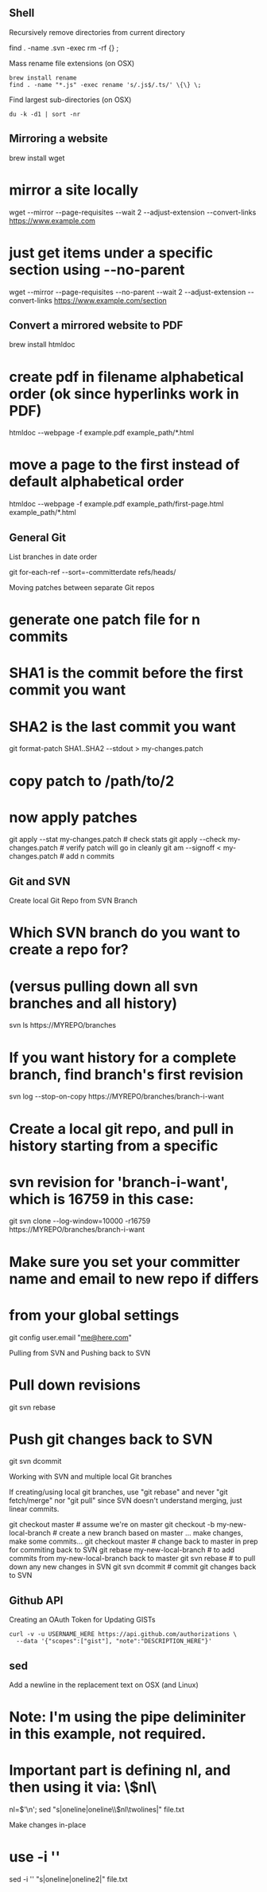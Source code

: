 ## Shell

Recursively remove directories from current directory

  find . -name .svn -exec rm -rf \{\} \;

Mass rename file extensions (on OSX)

    brew install rename
    find . -name "*.js" -exec rename 's/.js$/.ts/' \{\} \;

Find largest sub-directories (on OSX)

    du -k -d1 | sort -nr

## Mirroring a website

  brew install wget

  # mirror a site locally
  wget --mirror --page-requisites --wait 2 --adjust-extension --convert-links https://www.example.com

  # just get items under a specific section using --no-parent
  wget --mirror --page-requisites --no-parent --wait 2 --adjust-extension --convert-links https://www.example.com/section

## Convert a mirrored website to PDF

  brew install htmldoc

  # create pdf in filename alphabetical order (ok since hyperlinks work in PDF)
  htmldoc --webpage -f example.pdf example_path/*.html

  # move a page to the first instead of default alphabetical order
  htmldoc --webpage -f example.pdf example_path/first-page.html example_path/*.html

## General Git

List branches in date order

  git for-each-ref --sort=-committerdate refs/heads/

Moving patches between separate Git repos

  # generate one patch file for n commits
  #  SHA1 is the commit before the first commit you want
  #  SHA2 is the last commit you want
  git format-patch SHA1..SHA2 --stdout > my-changes.patch

  # copy patch to /path/to/2

  # now apply patches
  git apply --stat my-changes.patch     # check stats
  git apply --check my-changes.patch     # verify patch will go in cleanly
  git am --signoff < my-changes.patch   # add n commits

## Git and SVN

Create local Git Repo from SVN Branch

  # Which SVN branch do you want to create a repo for?
  # (versus pulling down all svn branches and all history)
  svn ls https://MYREPO/branches

  # If you want history for a complete branch, find branch's first revision
  svn log --stop-on-copy https://MYREPO/branches/branch-i-want

  # Create a local git repo, and pull in history starting from a specific
  # svn revision for 'branch-i-want', which is 16759 in this case:
  git svn clone --log-window=10000 -r16759 https://MYREPO/branches/branch-i-want

  # Make sure you set your committer name and email to new repo if differs
  # from your global settings
  git config user.email "me@here.com"

Pulling from SVN and Pushing back to SVN

  # Pull down revisions
  git svn rebase

  # Push git changes back to SVN
  git svn dcommit

Working with SVN and multiple local Git branches

If creating/using local git branches, use "git rebase" and never "git fetch/merge"
nor "git pull" since SVN doesn't understand merging, just linear commits.

  git checkout master    # assume we're on master
  git checkout -b my-new-local-branch    # create a new branch based on master
  ... make changes, make some commits...
  git checkout master    # change back to master in prep for commiting back to SVN
  git rebase my-new-local-branch   # to add commits from my-new-local-branch back to master
  git svn rebase    # to pull down any new changes in SVN
  git svn dcommit    # commit git changes back to SVN

## Github API

Creating an OAuth Token for Updating GISTs

    curl -v -u USERNAME_HERE https://api.github.com/authorizations \
      --data '{"scopes":["gist"], "note":"DESCRIPTION_HERE"}'

## sed

Add a newline in the replacement text on OSX (and Linux)

  # Note: I'm using the pipe deliminiter in this example, not required.
  # Important part is defining nl, and then using it via: \\$nl\

  nl=$'\n'; sed "s|oneline|oneline\\$nl\twolines|" file.txt

Make changes in-place

  # use -i ''
  sed -i '' "s|oneline|oneline2|" file.txt
